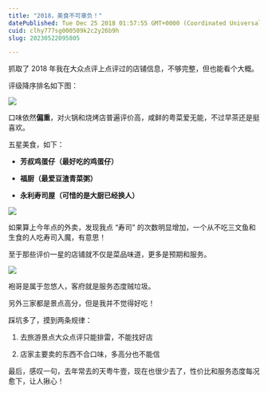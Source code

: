 ```yaml
---
title: "2018，美食不可辜负！"
datePublished: Tue Dec 25 2018 01:57:55 GMT+0000 (Coordinated Universal Time)
cuid: clhy777sg000509k2c2y26b9h
slug: 20230522095805

---
```


抓取了 2018 年我在大众点评上点评过的店铺信息，不够完整，但也能看个大概。

评级降序排名如下图：

![](https://cdn.hashnode.com/res/hashnode/image/upload/v1684720623391/c817cfaa-a963-412e-9d5d-0fe97d91ab45.jpeg)

口味依然**偏重**，对火锅和烧烤店普遍评价高，咸鲜的粤菜爱无能，不过早茶还是挺喜欢。

五星美食，如下：

* **芳叔鸡蛋仔（最好吃的鸡蛋仔）**
    
* **福厨（最爱豆渣青菜粥）**
    
* **永利寿司屋（可惜的是大厨已经换人）**
    

![](https://cdn.hashnode.com/res/hashnode/image/upload/v1684720657108/e560b584-299f-410f-9704-0d72570e88a4.png)

如果算上今年点的外卖，发现我点 “寿司” 的次数明显增加，一个从不吃三文鱼和生食的人吃寿司入魔，有意思！

至于那些评价一星的店铺就不仅是菜品味道，更多是预期和服务。

![](https://cdn.hashnode.com/res/hashnode/image/upload/v1684720640532/a3a95d36-f9dc-4bd6-b0b8-384cd340835d.png)

袍哥是属于忽悠人，客府就是服务态度贼垃圾。

另外三家都是景点高分，但是我并不觉得好吃！

踩坑多了，摸到两条规律：

1. 去旅游景点大众点评只能排雷，不能找好店
    
2. 店家主要卖的东西不合口味，多高分也不能信
    

最后，感叹一句，去年常去的天粤牛壹，现在也很少去了，性价比和服务态度每况愈下，让人揪心！